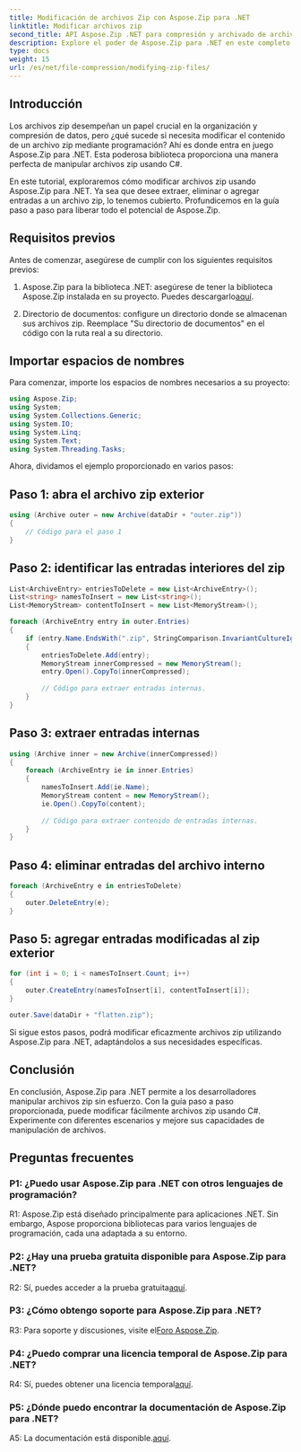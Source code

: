 ```yaml
---
title: Modificación de archivos Zip con Aspose.Zip para .NET
linktitle: Modificar archivos zip
second_title: API Aspose.Zip .NET para compresión y archivado de archivos
description: Explore el poder de Aspose.Zip para .NET en este completo tutorial. Aprenda a modificar archivos zip sin problemas usando C#.
type: docs
weight: 15
url: /es/net/file-compression/modifying-zip-files/
---
```

## Introducción

Los archivos zip desempeñan un papel crucial en la organización y compresión de datos, pero ¿qué sucede si necesita modificar el contenido de un archivo zip mediante programación? Ahí es donde entra en juego Aspose.Zip para .NET. Esta poderosa biblioteca proporciona una manera perfecta de manipular archivos zip usando C#.

En este tutorial, exploraremos cómo modificar archivos zip usando Aspose.Zip para .NET. Ya sea que desee extraer, eliminar o agregar entradas a un archivo zip, lo tenemos cubierto. Profundicemos en la guía paso a paso para liberar todo el potencial de Aspose.Zip.

## Requisitos previos

Antes de comenzar, asegúrese de cumplir con los siguientes requisitos previos:

1.  Aspose.Zip para la biblioteca .NET: asegúrese de tener la biblioteca Aspose.Zip instalada en su proyecto. Puedes descargarlo[aquí](https://releases.aspose.com/zip/net/).

2. Directorio de documentos: configure un directorio donde se almacenan sus archivos zip. Reemplace "Su directorio de documentos" en el código con la ruta real a su directorio.

## Importar espacios de nombres

Para comenzar, importe los espacios de nombres necesarios a su proyecto:

```csharp
using Aspose.Zip;
using System;
using System.Collections.Generic;
using System.IO;
using System.Linq;
using System.Text;
using System.Threading.Tasks;
```

Ahora, dividamos el ejemplo proporcionado en varios pasos:

## Paso 1: abra el archivo zip exterior

```csharp
using (Archive outer = new Archive(dataDir + "outer.zip"))
{
    // Código para el paso 1
}
```

## Paso 2: identificar las entradas interiores del zip

```csharp
List<ArchiveEntry> entriesToDelete = new List<ArchiveEntry>();
List<string> namesToInsert = new List<string>();
List<MemoryStream> contentToInsert = new List<MemoryStream>();

foreach (ArchiveEntry entry in outer.Entries)
{
    if (entry.Name.EndsWith(".zip", StringComparison.InvariantCultureIgnoreCase))
    {
        entriesToDelete.Add(entry);
        MemoryStream innerCompressed = new MemoryStream();
        entry.Open().CopyTo(innerCompressed);
        
        // Código para extraer entradas internas.
    }
}
```

## Paso 3: extraer entradas internas

```csharp
using (Archive inner = new Archive(innerCompressed))
{
    foreach (ArchiveEntry ie in inner.Entries)
    {
        namesToInsert.Add(ie.Name);
        MemoryStream content = new MemoryStream();
        ie.Open().CopyTo(content);
        
        // Código para extraer contenido de entradas internas.
    }
}
```

## Paso 4: eliminar entradas del archivo interno

```csharp
foreach (ArchiveEntry e in entriesToDelete)
{
    outer.DeleteEntry(e);
}
```

## Paso 5: agregar entradas modificadas al zip exterior

```csharp
for (int i = 0; i < namesToInsert.Count; i++)
{
    outer.CreateEntry(namesToInsert[i], contentToInsert[i]);
}

outer.Save(dataDir + "flatten.zip");
```

Si sigue estos pasos, podrá modificar eficazmente archivos zip utilizando Aspose.Zip para .NET, adaptándolos a sus necesidades específicas.

## Conclusión

En conclusión, Aspose.Zip para .NET permite a los desarrolladores manipular archivos zip sin esfuerzo. Con la guía paso a paso proporcionada, puede modificar fácilmente archivos zip usando C#. Experimente con diferentes escenarios y mejore sus capacidades de manipulación de archivos.

## Preguntas frecuentes

### P1: ¿Puedo usar Aspose.Zip para .NET con otros lenguajes de programación?

R1: Aspose.Zip está diseñado principalmente para aplicaciones .NET. Sin embargo, Aspose proporciona bibliotecas para varios lenguajes de programación, cada una adaptada a su entorno.

### P2: ¿Hay una prueba gratuita disponible para Aspose.Zip para .NET?

 R2: Sí, puedes acceder a la prueba gratuita[aquí](https://releases.aspose.com/).

### P3: ¿Cómo obtengo soporte para Aspose.Zip para .NET?

 R3: Para soporte y discusiones, visite el[Foro Aspose.Zip](https://forum.aspose.com/c/zip/37).

### P4: ¿Puedo comprar una licencia temporal de Aspose.Zip para .NET?

 R4: Sí, puedes obtener una licencia temporal[aquí](https://purchase.aspose.com/temporary-license/).

### P5: ¿Dónde puedo encontrar la documentación de Aspose.Zip para .NET?

 A5: La documentación está disponible.[aquí](https://reference.aspose.com/zip/net/).